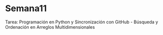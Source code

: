 # Semana11
Tarea: Programación en Python y Sincronización con GitHub - Búsqueda y Ordenación en Arreglos Multidimensionales

